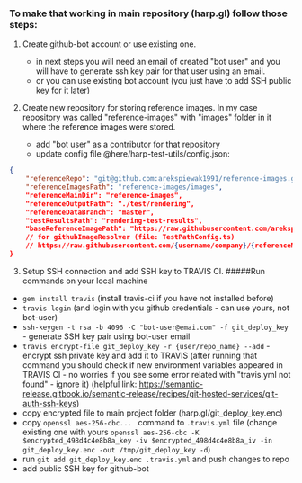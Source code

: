 ### To make that working in main repository (harp.gl) follow those steps:

1. Create github-bot account or use existing one.
    - in next steps you will need an email of created "bot user" and you will have to generate
    ssh key pair for that user using an email.
    - or you can use existing bot account (you just have to add SSH public key for it later)
    
2. Create new repository for storing reference images. In my case repository was called
"reference-images" with "images" folder in it where the reference images were stored.
    - add "bot user" as a contributor for that repository
    - update config file @here/harp-test-utils/config.json:
    
```json
{
    "referenceRepo": "git@github.com:arekspiewak1991/reference-images.git", // url for created repository
    "referenceImagesPath": "reference-images/images",                       // {repositoryName}/{images_directory_name}
    "referenceMainDir": "reference-images",                                 // {repositoryName}
    "referenceOutputPath": "./test/rendering",                              // will stay as is
    "referenceDataBranch": "master",                                        // repository branch where to push images
    "testResultsPath": "rendering-test-results",                            // will stay as is
    "baseReferenceImagePath": "https://raw.githubusercontent.com/arekspiewak1991/reference-images/master/images", // the URL,
    // for githubImageResolver (file: TestPathConfig.ts)
    // https://raw.githubusercontent.com/{username/company}/{referenceMainDir}/{referenceDataBranch}/{images_directory_name}
}
```

3. Setup SSH connection and add SSH key to TRAVIS CI. 
#####Run commands on your local machine
- `gem install travis` (install travis-ci if you have not installed before)
- `travis login` (and login with you github credentials - can use yours, not bot-user)
- `ssh-keygen -t rsa -b 4096 -C "bot-user@emai.com" -f git_deploy_key` - generate SSH key pair using bot-user email
- `travis encrypt-file git_deploy_key -r {user/repo_name} --add` - encrypt ssh private key and add it to TRAVIS (after running that command
you should check if new environment variables appeared in TRAVIS CI - no worries if you see some error related with "travis.yml not found" - ignore it)
 (helpful link: https://semantic-release.gitbook.io/semantic-release/recipes/git-hosted-services/git-auth-ssh-keys)
- copy encrypted file to main project folder (harp.gl/git_deploy_key.enc)
- copy `openssl aes-256-cbc... ` command to `.travis.yml` file (change existing one with yours `openssl aes-256-cbc -K $encrypted_498d4c4e8b8a_key -iv $encrypted_498d4c4e8b8a_iv -in git_deploy_key.enc -out /tmp/git_deploy_key -d`)
- run `git add git_deploy_key.enc .travis.yml` and push changes to repo 
- add public SSH key for github-bot
